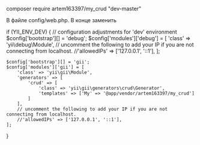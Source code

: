 composer require artem163397/my_crud "dev-master" 

В файле config/web.php. В конце заменить

if (YII_ENV_DEV) {
    // configuration adjustments for 'dev' environment
    $config['bootstrap'][] = 'debug';
    $config['modules']['debug'] = [
        'class' => 'yii\debug\Module',
        // uncomment the following to add your IP if you are not connecting from localhost.
        //'allowedIPs' => ['127.0.0.1', '::1'],
    ];

    $config['bootstrap'][] = 'gii';
    $config['modules']['gii'] = [
        'class' => 'yii\gii\Module',
        'generators' => [
            'crud' => [
                'class' => 'yii\gii\generators\crud\Generator',
                'templates' => ['My' => '@app/vendor/artem163397/my_crud']
            ]
        ],
        // uncomment the following to add your IP if you are not connecting from localhost.
        //'allowedIPs' => ['127.0.0.1', '::1'],
    ];
}
